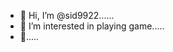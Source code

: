 - 👋 Hi, I’m @sid9922......
- 👀 I’m interested in playing game.....
- 👋.....

<!---
sid9922/sid9922 is a ✨ special ✨ repository because its `README.md` (this file) appears on your GitHub profile.
You can click the Preview link to take a look at your changes.
--->
